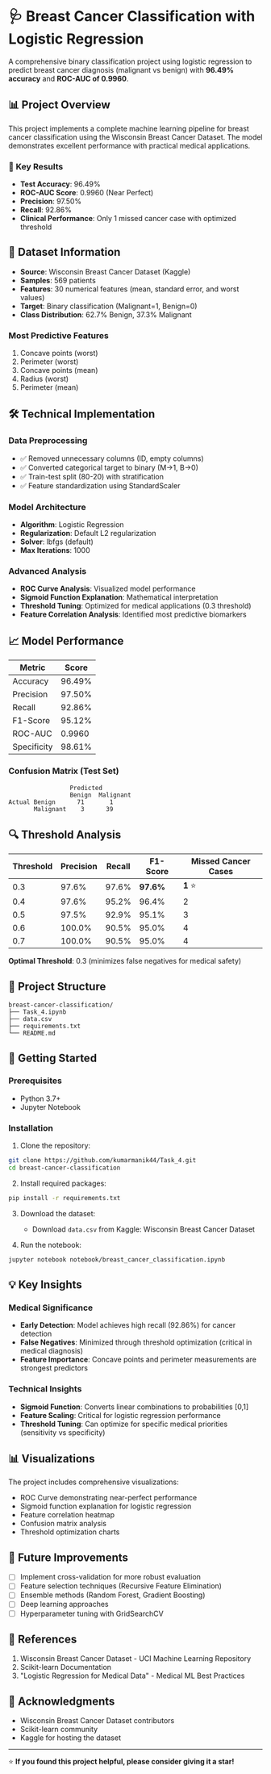 # 🩺 Breast Cancer Classification with Logistic Regression

A comprehensive binary classification project using logistic regression to predict breast cancer diagnosis (malignant vs benign) with **96.49% accuracy** and **ROC-AUC of 0.9960**.

## 📊 Project Overview

This project implements a complete machine learning pipeline for breast cancer classification using the Wisconsin Breast Cancer Dataset. The model demonstrates excellent performance with practical medical applications.

### 🎯 Key Results
- **Test Accuracy**: 96.49%
- **ROC-AUC Score**: 0.9960 (Near Perfect)
- **Precision**: 97.50%
- **Recall**: 92.86%
- **Clinical Performance**: Only 1 missed cancer case with optimized threshold

## 🔬 Dataset Information

- **Source**: Wisconsin Breast Cancer Dataset (Kaggle)
- **Samples**: 569 patients
- **Features**: 30 numerical features (mean, standard error, and worst values)
- **Target**: Binary classification (Malignant=1, Benign=0)
- **Class Distribution**: 62.7% Benign, 37.3% Malignant

### Most Predictive Features
1. Concave points (worst)
2. Perimeter (worst)  
3. Concave points (mean)
4. Radius (worst)
5. Perimeter (mean)

## 🛠️ Technical Implementation

### Data Preprocessing
- ✅ Removed unnecessary columns (ID, empty columns)
- ✅ Converted categorical target to binary (M→1, B→0)
- ✅ Train-test split (80-20) with stratification
- ✅ Feature standardization using StandardScaler

### Model Architecture
- **Algorithm**: Logistic Regression
- **Regularization**: Default L2 regularization
- **Solver**: lbfgs (default)
- **Max Iterations**: 1000

### Advanced Analysis
- **ROC Curve Analysis**: Visualized model performance
- **Sigmoid Function Explanation**: Mathematical interpretation
- **Threshold Tuning**: Optimized for medical applications (0.3 threshold)
- **Feature Correlation Analysis**: Identified most predictive biomarkers

## 📈 Model Performance

| Metric | Score |
|--------|--------|
| Accuracy | 96.49% |
| Precision | 97.50% |
| Recall | 92.86% |
| F1-Score | 95.12% |
| ROC-AUC | 0.9960 |
| Specificity | 98.61% |

### Confusion Matrix (Test Set)
```
                 Predicted
                 Benign  Malignant
Actual Benign      71       1
       Malignant    3      39
```

## 🔍 Threshold Analysis

| Threshold | Precision | Recall | F1-Score | Missed Cancer Cases |
|-----------|-----------|---------|----------|-------------------|
| 0.3 | 97.6% | 97.6% | **97.6%** | **1** ⭐ |
| 0.4 | 97.6% | 95.2% | 96.4% | 2 |
| 0.5 | 97.5% | 92.9% | 95.1% | 3 |
| 0.6 | 100.0% | 90.5% | 95.0% | 4 |
| 0.7 | 100.0% | 90.5% | 95.0% | 4 |

**Optimal Threshold**: 0.3 (minimizes false negatives for medical safety)

## 📁 Project Structure

```
breast-cancer-classification/
├── Task_4.ipynb
├── data.csv
├── requirements.txt
└── README.md
```

## 🚀 Getting Started

### Prerequisites
- Python 3.7+
- Jupyter Notebook

### Installation

1. Clone the repository:
```bash
git clone https://github.com/kumarmanik44/Task_4.git
cd breast-cancer-classification
```

2. Install required packages:
```bash
pip install -r requirements.txt
```

3. Download the dataset:
   - Download `data.csv` from Kaggle: Wisconsin Breast Cancer Dataset

4. Run the notebook:
```bash
jupyter notebook notebook/breast_cancer_classification.ipynb
```

## 💡 Key Insights

### Medical Significance
- **Early Detection**: Model achieves high recall (92.86%) for cancer detection
- **False Negatives**: Minimized through threshold optimization (critical in medical diagnosis)
- **Feature Importance**: Concave points and perimeter measurements are strongest predictors

### Technical Insights
- **Sigmoid Function**: Converts linear combinations to probabilities [0,1]
- **Feature Scaling**: Critical for logistic regression performance
- **Threshold Tuning**: Can optimize for specific medical priorities (sensitivity vs specificity)

## 📊 Visualizations

The project includes comprehensive visualizations:
- ROC Curve demonstrating near-perfect performance
- Sigmoid function explanation for logistic regression
- Feature correlation heatmap
- Confusion matrix analysis
- Threshold optimization charts

## 🔄 Future Improvements

- [ ] Implement cross-validation for more robust evaluation
- [ ] Feature selection techniques (Recursive Feature Elimination)
- [ ] Ensemble methods (Random Forest, Gradient Boosting)
- [ ] Deep learning approaches
- [ ] Hyperparameter tuning with GridSearchCV

## 📖 References

1. Wisconsin Breast Cancer Dataset - UCI Machine Learning Repository
2. Scikit-learn Documentation
3. "Logistic Regression for Medical Data" - Medical ML Best Practices


## 🙏 Acknowledgments

- Wisconsin Breast Cancer Dataset contributors
- Scikit-learn community
- Kaggle for hosting the dataset

---

⭐ **If you found this project helpful, please consider giving it a star!**
